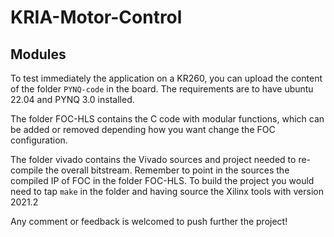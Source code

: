 # KRIA-Motor-Control

## Modules
To test immediately the application on a KR260, you can upload the content of the folder `PYNQ-code` in the board. The requirements are to have ubuntu 22.04 and PYNQ 3.0 installed.

The folder FOC-HLS contains the C code with modular functions, which can be added or removed depending how you want change the FOC configuration.

The folder vivado contains the Vivado sources and project needed to re-compile the overall bitstream. Remember to point in the sources the compiled IP of FOC in the folder FOC-HLS.
To build the project you would need to tap `make` in the folder and having source the Xilinx tools with version 2021.2

Any comment or feedback is welcomed to push further the project!

